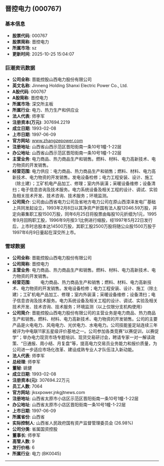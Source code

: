 ## 晋控电力 (000767)

### 基本信息

- **股票代码**: 000767
- **股票简称**: 晋控电力
- **所属市场**: sz
- **更新时间**: 2025-10-25 15:04:07

### 巨潮资讯数据

- **公司全称**: 晋能控股山西电力股份有限公司
- **英文名称**: Jinneng Holding Shanxi Electric Power Co., Ltd.
- **A股代码**: 000767
- **A股简称**: 晋控电力
- **所属市场**: 深交所主板
- **所属行业**: 电力、热力生产和供应业
- **法人代表**: 师李军
- **注册资本(万元)**: 307694.2219
- **成立日期**: 1993-02-08
- **上市日期**: 1997-06-09
- **官方网站**: www.zhangzepower.com
- **注册地址**: 山西省山西示范区晋阳街南一条10号1幢-1-22层
- **办公地址**: 山西省山西示范区晋阳街南一条10号1幢-1-22层
- **主营业务**: 电力商品、热力商品生产和销售。燃料、材料、电力高新技术、电力物资的开发销售。
- **经营范围**: 电力供应：电力商品、热力商品生产和销售；燃料、材料、电力高新技术、电力物资的开发销售。发电设备检修；电力工程安装、设计、施工（除土建）；工矿机电产品加工、修理；室内外装潢；采暖设备维修；设备清扫；电子信息咨询及技术服务。电力系统设备及相关工程的设计、调试、实验及相关技术开发、技术咨询、技术服务；环境监测。
- **公司简介**: 公司由山西省电力公司及省地方电力公司在原山西漳泽发电厂基础上共同发起设立，1993年2月8日以其净资产折国有法人股12046.59万股，并定向募集职工股1500万股，同年6月25日将股票由每股10元折细为1元，1995年9月回购职工股，1996年9月按3:1比例进行缩股，经1997年5月22日发行后，上市时总股本达14500万股，其职工股2500万股将随公众股1500万股于1997年6月9日量起在深交所上市。

### 雪球数据

- **公司全称**: 晋能控股山西电力股份有限公司
- **公司简称**: 晋控电力
- **主营业务**: 电力商品、热力商品生产和销售。燃料、材料、电力高新技术、电力物资的开发销售。
- **经营范围**: 　　电力商品、热力商品生产和销售；燃料、材料、电力高新技术、电力物资的开发销售。发电设备检修；电力工程安装、设计、施工（除土建）；工矿机电产品加工、修理；室内外装潢；采暖设备维修；设备清扫；电子信息咨询及技术服务。电力系统设备及相关工程的设计、调试、实验及相关技术开发、技术咨询、技术服务；环境监测（以上仅限分支机构使用）
- **公司简介**: 晋能控股山西电力股份有限公司的主营业务是电力商品、热力商品生产和销售。燃料、材料、电力高新技术、电力物资的开发销售。公司的主要产品是火电电力、风电电力、光伏电力、水电电力。公司技能鉴定站连续三年被评为中电联11家五星级评价基地之一。公司参加各类竞赛“以赛促训，以赛促学”；举办电力现货市场专题培训、现货交易研讨会，聘请专家一对一解读政策、“日通报、周小结、月复盘”等，提高电力交易员业务能力和报价质量，为公司进一步适应市场化改革、建设成熟专业人才队伍注入新动能。
- **法人代表**: 师李军
- **总经理**: 师李军
- **董秘**: 姚健
- **成立日期**: 1993-02-08
- **注册资本(元)**: 307694.22万元
- **员工人数**: 7064
- **官方网站**: jksxpower.jnkgjtnews.com
- **注册地址**: 山西省太原市小店区示范区晋阳街南一条10号1幢-1-22层
- **办公地址**: 山西省太原市小店区晋阳街南一条10号1幢-1-22层
- **上市日期**: 1997-06-09
- **所属省份**: 山西省
- **实际控制人**: 山西省人民政府国有资产监督管理委员会 (26.98%)
- **公司分类**: 省属国资控股
- **董事长**: 师李军
- **高管人数**: 9
- **发行价格**: 6
- **所属行业**: 电力 (BK0045)

---